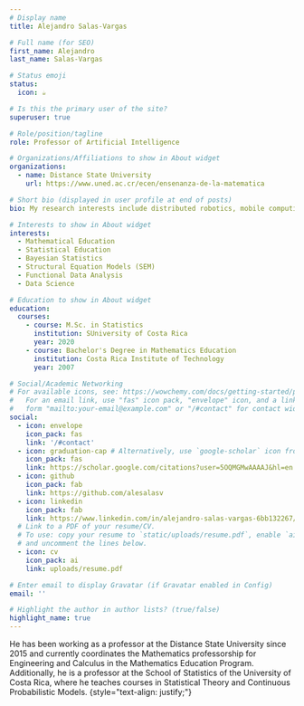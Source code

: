 ```yaml
---
# Display name
title: Alejandro Salas-Vargas

# Full name (for SEO)
first_name: Alejandro
last_name: Salas-Vargas

# Status emoji
status:
  icon: ☕️

# Is this the primary user of the site?
superuser: true

# Role/position/tagline
role: Professor of Artificial Intelligence

# Organizations/Affiliations to show in About widget
organizations:
  - name: Distance State University
    url: https://www.uned.ac.cr/ecen/ensenanza-de-la-matematica

# Short bio (displayed in user profile at end of posts)
bio: My research interests include distributed robotics, mobile computing and programmable matter.

# Interests to show in About widget
interests:
  - Mathematical Education
  - Statistical Education
  - Bayesian Statistics
  - Structural Equation Models (SEM)
  - Functional Data Analysis
  - Data Science

# Education to show in About widget
education:
  courses:
    - course: M.Sc. in Statistics
      institution: SUniversity of Costa Rica
      year: 2020
    - course: Bachelor's Degree in Mathematics Education
      institution: Costa Rica Institute of Technology
      year: 2007

# Social/Academic Networking
# For available icons, see: https://wowchemy.com/docs/getting-started/page-builder/#icons
#   For an email link, use "fas" icon pack, "envelope" icon, and a link in the
#   form "mailto:your-email@example.com" or "/#contact" for contact widget.
social:
  - icon: envelope
    icon_pack: fas
    link: '/#contact'
  - icon: graduation-cap # Alternatively, use `google-scholar` icon from `ai` icon pack
    icon_pack: fas
    link: https://scholar.google.com/citations?user=5OQMGMwAAAAJ&hl=en
  - icon: github
    icon_pack: fab
    link: https://github.com/alesalasv
  - icon: linkedin
    icon_pack: fab
    link: https://www.linkedin.com/in/alejandro-salas-vargas-6bb132267/?lipi=urn%3Ali%3Apage%3Ad_flagship3_feed%3BDDnfmSUdQmCRAY%2FCuKhtbw%3D%3D
  # Link to a PDF of your resume/CV.
  # To use: copy your resume to `static/uploads/resume.pdf`, enable `ai` icons in `params.yaml`,
  # and uncomment the lines below.
  - icon: cv
    icon_pack: ai
    link: uploads/resume.pdf

# Enter email to display Gravatar (if Gravatar enabled in Config)
email: ''

# Highlight the author in author lists? (true/false)
highlight_name: true
---
```


He has been working as a professor at the Distance State University since 2015 and currently coordinates the Mathematics professorship for Engineering and Calculus in the Mathematics Education Program. Additionally, he is a professor at the School of Statistics of the University of Costa Rica, where he teaches courses in Statistical Theory and Continuous Probabilistic Models.
{style="text-align: justify;"}
